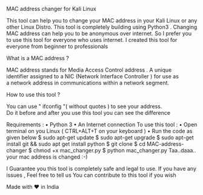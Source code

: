 MAC address changer for Kali Linux

This tool can help you to change your MAC address in your Kali Linux or any other Linux Distro.
This tool is completely building using Python3 .
Changing MAC address can help you to be anonymous over internet.
So I prefer you to use this tool for everyone who uses internet.
I created this tool for everyone from beginner to professionals







What is a MAC address ?

MAC address stands for Media Access Control address . 
 A unique identifier assigned to a NIC (Network Interface Controller ) for use 
as a network address in communications within a network segment.
 





How to use this tool ?

You can use " ifconfig "( without quotes ) to see your address.  
Do it before and after you use this tool you can see the difference

Requirements :
         • Python 3
         • An Internet connection
To use this tool : 
         • Open terminal on you Linux ( CTRL+ALT+T on your keyboard )
         • Run the code as given below
$ sudo apt-get update 
$ sudo apt-get upgrade
$ sudo apt-get install git && sudo apt get install python
$ git clone 
$ cd MAC-address-changer
$ chmod +x mac_changer.py
$ python mac_changer.py
       Taa..daaa.. your mac address is changed :-)





I Guarantee you this tool is completely safe and legal to use.
If you have any issues , Feel free to tell us
You can contribute to this tool if you wish 

Made with ❤️ in India

